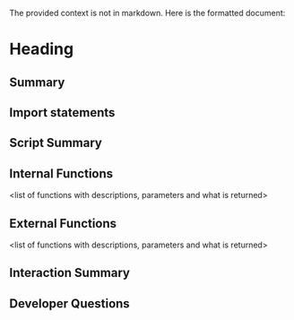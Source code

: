 The provided context is not in markdown. Here is the formatted document:

# Heading
## Summary
<brief overview of the file and all its major components>

## Import statements
<describe the imports and dependencies>

## Script Summary
<Summary of file>

## Internal Functions
<list of functions with descriptions, parameters and what is returned>

## External Functions
<list of functions with descriptions, parameters and what is returned>

## Interaction Summary
<a summary of how the file could interact with the rest of the application>

## Developer Questions
<a list of questions Developers working with this component may have the following questions when debugging>